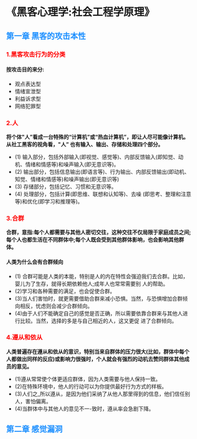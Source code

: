 
# 《黑客心理学:社会工程学原理》

## <font color = #1E90FF>第一章 黑客的攻击本性</font>
### <font color=#FF0000>1.黑客攻击行为的分类</font>
#### 按攻击目的来分:
- 观点表达型
- 情绪宣泄型
- 利益诉求型
- 网络犯罪型

### <font color=#FF0000>2.人</font>
__将个体"人”看成一台特殊的“计算机”或“热血计算机”，即让人尽可能像计算机。从社工黑客的视角看，"人” 也有输入、输出、存储和处理四个部分。__
- (1) 输入部分，包括外部输入(即视觉、感觉等)、内部反馈输入(即知觉、动机、情绪和情感等)和噪声输入(即无意识等)。
- (2) 输出部分，包括信息输出(即语言等)、行为输出、内部反馈输出(即动机、知觉、情绪和情感等)和噪声输出(即无意识等)
- (3) 存储部分，包括记忆、习惯和无意识等。
- (4) 处理部分，包括计算(即思维、联想和认知等)、去噪 (即思考、整理和注意等)和优化(即学习和推理等)。

### <font color=#FF0000>3.合群</font>
__合群，意指:每个人都需要与其他人密切交往，这种交往不仅局限于家庭成员之间;每个人也都生活在不同群体中;每个人既会受到其他群体影响，也会影响其他群体。__

#### 人类为什么会有合群倾向
- (1) 合群可能是人类的本能，特别是人的内在特性会强迫我们去合群。比如，婴儿为了生存，就得长期依赖他人;成年人也常常需要别
人的帮助。
- (2)学习和各种需要的满足，也会促使合群。
- (3)当人们害怕时，就更需要借助合群来减小恐惧。当然，与恐惧增加合群倾向相反，忧虑则会减少合群倾向。
- (4)由于人们不能确定自己的感觉是否正确，所以需要依靠合群来与其他人进行比较。当然，选择的多是与自己相近的人，这又更促
进了合群倾向。

### <font color=#FF0000>4.遵从和依从</font>
__人类普遍存在遵从和依从的意识，特别当来自群体的压力很大(比如，群体中每个人都做出同样的反应)或影响力很强时，个人就会有强烈的动机去赞同群体其他成员的意见。__
- (1)遵从常常使个体更适应群体，因为人类需要与他人保持一致。
- (2)在特殊环境中，他人的行动可以为你提供最好行为方式的样板。
- (3)人们之_所以遵从，是因为他们采纳了从他人那里得到的信息，他们信任别人，害怕偏离。
- (4)当群体中与其他人的意见不一-致时，遵从率会急剧下降。

## <font color = #1E90FF>第二章 感觉漏洞</font>